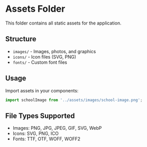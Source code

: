 # Assets Folder

This folder contains all static assets for the application.

## Structure

- `images/` - Images, photos, and graphics
- `icons/` - Icon files (SVG, PNG)
- `fonts/` - Custom font files

## Usage

Import assets in your components:

```jsx
import schoolImage from '../assets/images/school-image.png';
```

## File Types Supported

- Images: PNG, JPG, JPEG, GIF, SVG, WebP
- Icons: SVG, PNG, ICO
- Fonts: TTF, OTF, WOFF, WOFF2

